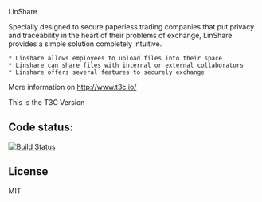 LinShare

Specially designed to secure paperless trading companies that put privacy and
traceability in the heart of their problems of exchange, LinShare provides a
simple solution completely intuitive.

    * Linshare allows employees to upload files into their space
    * Linshare can share files with internal or external collaborators
    * Linshare offers several features to securely exchange

More information on http://www.t3c.io/

This is the T3C Version

Code status:
------------
[![Build Status](https://travis-ci.org/t3ctechnologies/Anchel_Core.svg?branch=master)](https://travis-ci.org/t3ctechnologies/Anchel_Core)

License
----

MIT
